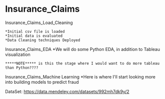 # Insurance_Claims

Insurance_Claims_Load_Cleaning

    *Initial csv file is loaded
    *Initial data is evaluated
    *Data Cleaning techniques Deployed

Insurance_Claims_EDA
    *We will do some Python EDA, in addition to Tableau visualization

    *****NOTE***** is this the stage where I would want to do more tableau than Python????

Insurance_Claims_Machine Learning
    *Here is where I'll start looking more into building models to predict fraud


DataSet: https://data.mendeley.com/datasets/992mh7dk9y/2



